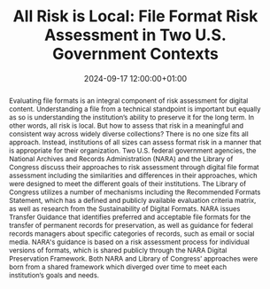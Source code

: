 ---
abstract: Evaluating file formats is an integral component of risk assessment for
  digital content. Understanding a file from a technical standpoint is important but
  equally as so is understanding the institution’s ability to preserve it for the
  long term. In other words, all risk is local. But how to assess that risk in a meaningful
  and consistent way across widely diverse collections? There is no one size fits
  all approach. Instead, institutions of all sizes can assess format risk in a manner
  that is appropriate for their organization. Two U.S. federal government agencies,
  the National Archives and Records Administration (NARA) and the Library of Congress
  discuss their approaches to risk assessment through digital file format assessment
  including the similarities and differences in their approaches, which were designed
  to meet the different goals of their institutions. The Library of Congress utilizes
  a number of mechanisms including the Recommended Formats Statement, which has a
  defined and publicly available evaluation criteria matrix, as well as research from
  the Sustainability of Digital Formats. NARA issues Transfer Guidance that identifies
  preferred and acceptable file formats for the transfer of permanent records for
  preservation, as well as guidance for federal records managers about specific categories
  of records, such as email or social media. NARA's guidance is based on a risk assessment
  process for individual versions of formats, which is shared publicly through the
  NARA Digital Preservation Framework. Both NARA and Library of Congress’ approaches
  were born from a shared framework which diverged over time to meet each institution’s
  goals and needs.
creators:
- Elizabeth England
- ' Hannah Wang'
- ' Kate Murray'
- ' Leslie Johnston'
- ' Theron Westervelt'
date: 2024-09-17 12:00:00+01:00
document_url: https://doi.org/10.21428/5676bf2d.49f901e4
grand_parent: iPRES
institutions: []
keywords:
- governance, resourcing, and management for dp
- scaling up
landing_page_url: https://ipres2024.pubpub.org/pub/xtwb1guc/
language: eng
layout: publication
license: Creative Commons Attribution Share-Alike 4.0 (CC-BY-SA-4.0)
notes_url: https://docs.google.com/document/d/18q7nGVrhTj5qLOs3b-qg74krPB0yPTA0GoltsBuA2w0/edit#heading=h.aar4tupij1po
parent: iPRES 2024
publication_type: paper
size: null
slides_url: https://zenodo.org/records/13750624
source_name: iPRES
stream_url: https://www.archief.vlaanderen.be/archief/records/dossiers/5acb210228ce4315ae650812d056a482329eb83ed2dc42398a51505dc153be81/documents/bd35e0d952454965a64a917ee3741564b70655a27ed640c5aad0d31be3cee8ec
title: 'All Risk is Local: File Format Risk Assessment in Two U.S. Government Contexts'
year: 2024
---
